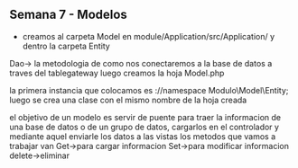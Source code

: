 Semana 7 - Modelos
---------------------------------

* creamos al carpeta Model en module/Application/src/Application/
y dentro la carpeta Entity


Dao-> la metodologia de como nos conectaremos a la base de datos a traves del tablegateway
luego creamos la hoja Model.php

la primera instancia que colocamos es ://namespace Modulo\Model\Entity;
luego se crea una clase con el mismo nombre de la hoja creada

el objetivo de un modelo es servir de puente para traer la informacion de una base 
de datos o de un grupo de datos, cargarlos en el controlador y mediante aquel enviarle los datos a las vistas
los metodos que vamos a trabajar van 
Get->para cargar informacion
Set->para modificar informacion
delete->eliminar